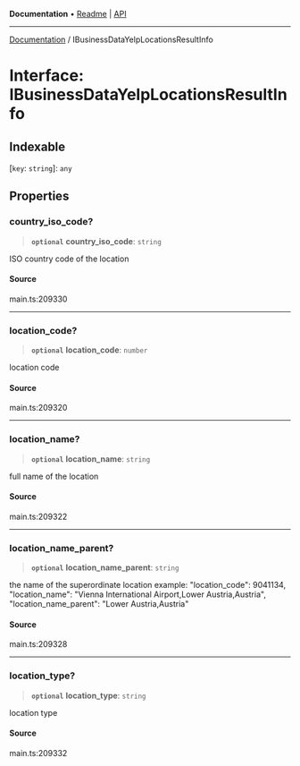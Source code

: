 **Documentation** • [Readme](../README.md) \| [API](../globals.md)

***

[Documentation](../README.md) / IBusinessDataYelpLocationsResultInfo

# Interface: IBusinessDataYelpLocationsResultInfo

## Indexable

 \[`key`: `string`\]: `any`

## Properties

### country\_iso\_code?

> **`optional`** **country\_iso\_code**: `string`

ISO country code of the location

#### Source

main.ts:209330

***

### location\_code?

> **`optional`** **location\_code**: `number`

location code

#### Source

main.ts:209320

***

### location\_name?

> **`optional`** **location\_name**: `string`

full name of the location

#### Source

main.ts:209322

***

### location\_name\_parent?

> **`optional`** **location\_name\_parent**: `string`

the name of the superordinate location
example:
"location_code": 9041134,
"location_name": "Vienna International Airport,Lower Austria,Austria",
"location_name_parent": "Lower Austria,Austria"

#### Source

main.ts:209328

***

### location\_type?

> **`optional`** **location\_type**: `string`

location type

#### Source

main.ts:209332
